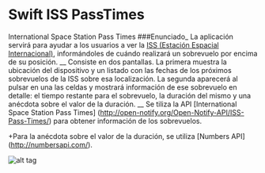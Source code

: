 # Swift ISS PassTimes
International Space Station Pass Times
###Enunciado_
La aplicación servirá para ayudar a los usuarios a ver la [ISS (Estación Espacial Internacional)](https://es.wikipedia.org/wiki/Estaci%C3%B3n_Espacial_Internacional), informándoles de cuándo realizará un sobrevuelo por encima de su posición.
__
Consiste en dos pantallas. La primera muestra la ubicación del dispositivo y un listado con las fechas de los próximos sobrevuelos de la ISS sobre esa localización. La segunda aparecerá al pulsar en una las celdas y mostrará información de ese sobrevuelo en detalle: el tiempo restante para el sobrevuelo, la duración del mismo y una anécdota sobre el valor de la duración.
__
Se tiliza la API [International Space Station Pass Times] (http://open-notify.org/Open-Notify-API/ISS-Pass-Times/) para obtener información de los sobrevuelos.

+Para la anécdota sobre el valor de la duración, se utiliza [Numbers API] (http://numbersapi.com/).


![alt tag](https://camo.githubusercontent.com/00c60501f53f798cb33d5e8f4328dc8256c3d5bd/687474703a2f2f692e696d6775722e636f6d2f4d4c54703436682e6a7067 "Screen Shoots")
